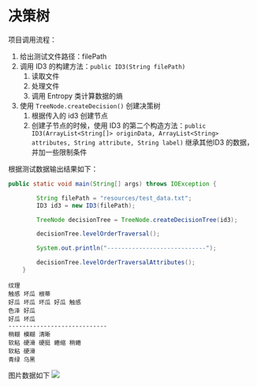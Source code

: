 # 决策树

项目调用流程：

1. 给出测试文件路径：filePath
2. 调用 ID3 的构建方法：`public ID3(String filePath)`
   1. 读取文件
   2. 处理文件
   3. 调用 Entropy 类计算数据的熵
3. 使用 `TreeNode.createDecision()` 创建决策树
   1. 根据传入的 id3 创建节点
   2. 创建子节点的时候，使用 ID3 的第二个构造方法：`public ID3(ArrayList<String[]> originData, ArrayList<String> attributes, String attribute, String label)`
      继承其他ID3 的数据，并加一些限制条件


根据测试数据输出结果如下：

```java
public static void main(String[] args) throws IOException {

        String filePath = "resources/test_data.txt";
        ID3 id3 = new ID3(filePath);

        TreeNode decisionTree = TreeNode.createDecisionTree(id3);

        decisionTree.levelOrderTraversal();

        System.out.println("----------------------------");

        decisionTree.levelOrderTraversalAttributes();
    }
```
```
纹理
触感 坏瓜 根蒂
好瓜 坏瓜 坏瓜 好瓜 触感
色泽 好瓜
好瓜 坏瓜
----------------------------
稍糊 模糊 清晰
软粘 硬滑 硬挺 蜷缩 稍蜷
软粘 硬滑
青绿 乌黑
```
图片数据如下
![](https://picgo-1314080015.cos.ap-nanjing.myqcloud.com/PIctures/202403301756268.png)


